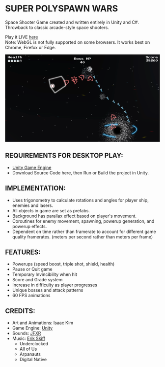 # SUPER POLYSPAWN WARS  
Space Shooter Game created and written entirely in Unity and C#.  
Throwback to classic arcade-style space shooters.  

Play it LIVE [here](http://kimbrosinc.com/projects/super_polyspawn_wars/)  
Note: WebGL is not fully supported on some browsers. It works best on Chrome, Firefox or Edge.  

![Screen shot](./spw_screenshot.png)

## REQUIREMENTS FOR DESKTOP PLAY:  
* [Unity Game Engine](https://unity3d.com/)  
* Download Source Code here, then Run or Build the project in Unity.  

## IMPLEMENTATION:  
* Uses trigonometry to calculate rotations and angles for player ship, enemies and lasers.  
* All objects in game are set as prefabs.  
* Background has parallax effect based on player's movement.  
* Coroutines for enemy movement, spawning, powerup generation, and powerup effects.  
* Dependent on time rather than framerate to account for different game quality framerates. (meters per second rather than meters per frame)

## FEATURES:
* Powerups (speed boost, triple shot, shield, health)
* Pause or Quit game
* Temporary Invincibility when hit
* Score and Grade system
* Increase in difficulty as player progresses
* Unique bosses and attack patterns  
* 60 FPS animations  

## CREDITS:  
* Art and Animations: Isaac Kim  
* Game Engine: [Unity](https://unity3d.com/)
* Sounds: [JFXR](https://jfxr.frozenfractal.com)
* Music: [Erik Skiff](http://ericskiff.com/music/)
  * Underclocked
  * All of Us
  * Arpanauts
  * Digital Native
